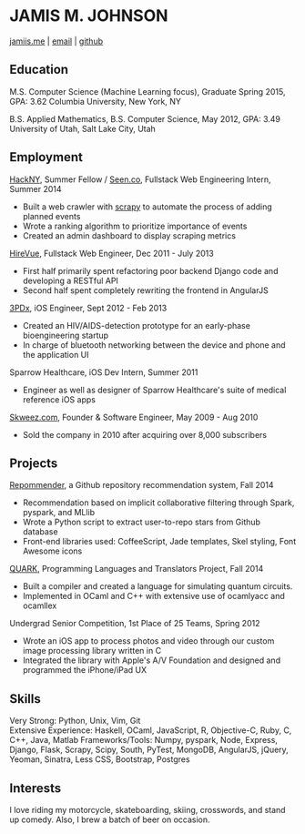 # JAMIS M. JOHNSON
[jamiis.me](http://jamiis.me) | [email](mailto:jamismanwaring@gmail.com) | [github](https://github.com/jamiis)

## Education
M.S. Computer Science (Machine Learning focus), Graduate Spring 2015, GPA: 3.62
Columbia University, New York, NY  

B.S. Applied Mathematics, B.S. Computer Science, May 2012, GPA: 3.49  
University of Utah, Salt Lake City, Utah

## Employment
[HackNY](http://hackny.org/a/2014/07/hackny-2014-fellowship-demofest-and-class-announcement/), Summer Fellow / [Seen.co](http://seen.co/), Fullstack Web Engineering Intern, Summer 2014  
- Built a web crawler with [scrapy](http://scrapy.org/) to automate the process of adding planned events  
- Wrote a ranking algorithm to prioritize importance of events  
- Created an admin dashboard to display scraping metrics  

[HireVue](http://hirevue.com/), Fullstack Web Engineer, Dec 2011 - July 2013  
- First half primarily spent refactoring poor backend Django code and developing a RESTful API  
- Second half spent completely rewriting the frontend in AngularJS  

[3PDx](http://www.3pdx.com/), iOS Engineer, Sept 2012 - Feb 2013  
- Created an HIV/AIDS-detection prototype for an early-phase bioengineering startup  
- In charge of bluetooth networking between the device and phone and the application UI  

Sparrow Healthcare, iOS Dev Intern, Summer 2011  
- Engineer as well as designer of Sparrow Healthcare's suite of medical reference iOS apps  

[Skweez.com](http://skweez.com/), Founder & Software Engineer, May 2009 - Aug 2010  
- Sold the company in 2010 after acquiring over 8,000 subscribers  

## Projects
[Repommender](https://github.com/jamiis/repommender), a Github repository recommendation system, Fall 2014
- Recommendation based on implicit collaborative filtering through Spark, pyspark, and MLlib
- Wrote a Python script to extract user-to-repo stars from Github database
- Front-end libraries used: CoffeeScript, Jade templates, Skel styling, Font Awesome icons

[QUARK](https://github.com/quarklang/QUARK), Programming Languages and Translators Project, Fall 2014
- Built a compiler and created a language for simulating quantum circuits. 
- Implemented in OCaml and C++ with extensive use of ocamlyacc and ocamllex

Undergrad Senior Competition, 1st Place of 25 Teams, Spring 2012  
- Wrote an iOS app to process photos and video through our custom image processing library written in C  
- Integrated the library with Apple's A/V Foundation and designed and programmed the iPhone/iPad UX  

## Skills
Very Strong: Python, Unix, Vim, Git  
Extensive Experience: Haskell, OCaml, JavaScript, R, Objective-C, Ruby, C, C++, Java, Matlab
Frameworks/Tools: Numpy, pyspark, Node, Express, Django, Flask, Scrapy, Scipy, South, PyTest, MongoDB, AngularJS, jQuery, Yeoman, Sinatra, Less CSS, Bootstrap, Postgres

## Interests
I love riding my motorcycle, skateboarding, skiing, crosswords, and stand up comedy. Also, I brew a batch of beer on occasion.  
